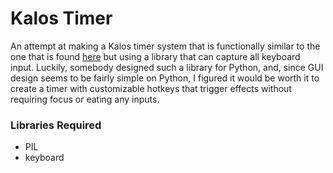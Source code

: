# Kalos Timer

An attempt at making a Kalos timer system that is functionally similar to the one that is found [here](https://saltette.github.io/) but using a library that can capture all keyboard input. Luckily, somebody designed such a library for Python, and, since GUI design seems to be fairly simple on Python, I figured it would be worth it to create a timer with customizable hotkeys that trigger effects without requiring focus or eating any inputs.

### Libraries Required
* PIL
* keyboard
